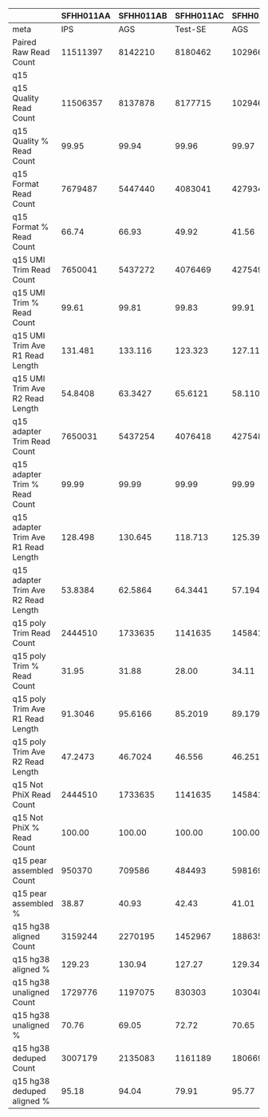 |    | SFHH011AA | SFHH011AB | SFHH011AC | SFHH011AD | SFHH011AE | SFHH011AF | SFHH011AG | SFHH011AH | SFHH011AI | SFHH011AJ | SFHH011AK | SFHH011AL | SFHH011AM | SFHH011AN | SFHH011AO | SFHH011AP | SFHH011AQ | SFHH011AR | SFHH011A | SFHH011AS | SFHH011AT | SFHH011AU | SFHH011AV | SFHH011AW | SFHH011AX | SFHH011AY | SFHH011AZ | SFHH011BA | SFHH011BB | SFHH011BC | SFHH011BD | SFHH011BE | SFHH011BF | SFHH011BG | SFHH011BH | SFHH011BI | SFHH011BJ | SFHH011BK | SFHH011BL | SFHH011BM | SFHH011BN | SFHH011BO | SFHH011BP | SFHH011BQ | SFHH011BR | SFHH011B | SFHH011BS | SFHH011BT | SFHH011BU | SFHH011BV | SFHH011BW | SFHH011BX | SFHH011BY | SFHH011BZ | SFHH011CA | SFHH011CB | SFHH011CC | SFHH011CD | SFHH011CE | SFHH011CF | SFHH011CG | SFHH011CH | SFHH011C | SFHH011D | SFHH011E | SFHH011F | SFHH011G | SFHH011H | SFHH011I | SFHH011J | SFHH011K | SFHH011L | SFHH011M | SFHH011N | SFHH011O | SFHH011P | SFHH011Q | SFHH011R | SFHH011S | SFHH011T | SFHH011U | SFHH011V | SFHH011W | SFHH011X | SFHH011Y | SFHH011Z |
| --- | --- | --- | --- | --- | --- | --- | --- | --- | --- | --- | --- | --- | --- | --- | --- | --- | --- | --- | --- | --- | --- | --- | --- | --- | --- | --- | --- | --- | --- | --- | --- | --- | --- | --- | --- | --- | --- | --- | --- | --- | --- | --- | --- | --- | --- | --- | --- | --- | --- | --- | --- | --- | --- | --- | --- | --- | --- | --- | --- | --- | --- | --- | --- | --- | --- | --- | --- | --- | --- | --- | --- | --- | --- | --- | --- | --- | --- | --- | --- | --- | --- | --- | --- | --- | --- | --- |
| meta | IPS | AGS | Test-SE | AGS | BTC | BTC | IPS | BTC | IPS | IPS | IPS | IPS | AGS | AGS | BTC | IPS | AGS | BTC | AGS | IPS | IPS | BTC | BTC | BTC | BTC | AGS | IPS | BTC | Test-SE | BTC | BTC | IPS | AGS | BTC | IPS | IPS | BTC | BTC | BTC | AGS | AGS | AGS | BTC | BTC | IPS | IPS | AGS | BTC | IPS | BTC | AGS | BTC | BTC | Test-SE | IPS | IPS | IPS | EXPI-PAN | EXPI-PAN | EXPI-PAN | EXPI-PAN | Test-SE | IPS | AGS | BTC | IPS | BTC | AGS | Test-SE | BTC | BTC | BTC | BTC | AGS | AGS | BTC | IPS | IPS | Test-SE | BTC | BTC | BTC | BTC | BTC | AGS | BTC |
| Paired Raw Read Count | 11511397 | 8142210 | 8180462 | 10296694 | 9285744 | 10078326 | 11635433 | 8846214 | 10630989 | 8434680 | 6764653 | 5826567 | 6660922 | 11148087 | 9279562 | 10634029 | 12037577 | 10977350 | 10193695 | 10305586 | 3584992 | 8443045 | 11611860 | 2853190 | 6401309 | 6452799 | 9006359 | 6242041 | 6430568 | 10490337 | 12690964 | 9128559 | 7559105 | 3146044 | 7063949 | 11212375 | 11034649 | 7675429 | 3992633 | 8703156 | 8133210 | 4285145 | 3996213 | 11761538 | 10013144 | 7536 | 9442823 | 9158809 | 11836641 | 11010127 | 10881452 | 8998492 | 8077809 | 6448144 | 12757684 | 11643282 | 12189073 | 11139889 | 10066191 | 11892853 | 11362719 | 11225832 | 7813336 | 11133909 | 9775006 | 11998553 | 7422754 | 8175180 | 8180839 | 10291039 | 7042762 | 8767420 | 7118568 | 6742820 | 10141183 | 10877259 | 6263754 | 8014479 | 3510553 | 6952847 | 11962381 | 6025225 | 10113465 | 12445268 | 9772474 | 7862151 |
| q15 | |  |  |  |  |  |  |  |  |  |  |  |  |  |  |  |  |  |  |  |  |  |  |  |  |  |  |  |  |  |  |  |  |  |  |  |  |  |  |  |  |  |  |  |  |  |  |  |  |  |  |  |  |  |  |  |  |  |  |  |  |  |  |  |  |  |  |  |  |  |  |  |  |  |  |  |  |  |  |  |  |  |  |  |  |  | 
| q15 Quality Read Count | 11506357 | 8137878 | 8177715 | 10294604 | 9283644 | 10075597 | 11632628 | 8842680 | 10628201 | 8430080 | 6763536 | 5825436 | 6659877 | 11144943 | 9276435 | 10629470 | 12034885 | 10974136 | 10191722 | 10303445 | 3581831 | 8439622 | 11607130 | 2848810 |  |  |  |  |  |  |  |  |  |  |  |  |  |  |  |  |  |  |  |  |  | 7516 |  |  |  |  |  |  |  |  |  |  |  |  |  |  |  |  | 7811261 | 11130486 | 9772862 | 11996455 | 7421113 | 8172921 | 8178978 | 10288083 | 7038937 | 8763821 | 7113589 | 6740692 | 10136522 | 10873681 | 6261264 | 8009442 | 3508125 | 6950865 | 11959407 | 6024027 | 10110122 | 12441539 | 9770396 | 7859485 |
| q15 Quality % Read Count | 99.95 | 99.94 | 99.96 | 99.97 | 99.97 | 99.97 | 99.97 | 99.96 | 99.97 | 99.94 | 99.98 | 99.98 | 99.98 | 99.97 | 99.96 | 99.95 | 99.97 | 99.97 | 99.98 | 99.97 | 99.91 | 99.95 | 99.95 | 99.84 |  |  |  |  |  |  |  |  |  |  |  |  |  |  |  |  |  |  |  |  |  | 99.73 |  |  |  |  |  |  |  |  |  |  |  |  |  |  |  |  | 99.97 | 99.96 | 99.97 | 99.98 | 99.97 | 99.97 | 99.97 | 99.97 | 99.94 | 99.95 | 99.93 | 99.96 | 99.95 | 99.96 | 99.96 | 99.93 | 99.93 | 99.97 | 99.97 | 99.98 | 99.96 | 99.97 | 99.97 | 99.96 |
| q15 Format Read Count | 7679487 | 5447440 | 4083041 | 4279347 | 4009379 | 5210110 | 8031027 | 6505113 | 7392515 | 6060942 | 4712564 | 3559630 | 4220034 | 7699624 | 5371575 | 6901235 | 7636261 | 7592386 | 6261711 | 5220699 | 1664091 | 4675962 | 6776228 |  |  |  |  |  |  |  |  |  |  |  |  |  |  |  |  |  |  |  |  |  |  | 4291 |  |  |  |  |  |  |  |  |  |  |  |  |  |  |  |  | 4848203 | 7628384 | 6290249 | 7721143 | 4910651 | 4982118 | 5294539 | 3922535 | 4788871 | 2932617 | 5191430 | 3935961 | 6009628 | 6824211 | 3381575 | 5357720 | 1887524 | 3679147 | 6496802 | 2845192 | 4899085 | 6806714 | 5662799 | 3934239 |
| q15 Format % Read Count | 66.74 | 66.93 | 49.92 | 41.56 | 43.18 | 51.71 | 69.03 | 73.56 | 69.55 | 71.89 | 69.67 | 61.10 | 63.36 | 69.08 | 57.90 | 64.92 | 63.45 | 69.18 | 61.43 | 50.66 | 46.45 | 55.40 | 58.37 |  |  |  |  |  |  |  |  |  |  |  |  |  |  |  |  |  |  |  |  |  |  | 57.09 |  |  |  |  |  |  |  |  |  |  |  |  |  |  |  |  | 62.06 | 68.53 | 64.36 | 64.36 | 66.17 | 60.95 | 64.73 | 38.12 | 68.03 | 33.46 | 72.97 | 58.39 | 59.28 | 62.75 | 54.00 | 66.89 | 53.80 | 52.93 | 54.32 | 47.23 | 48.45 | 54.70 | 57.95 | 50.05 |
| q15 UMI Trim Read Count | 7650041 | 5437272 | 4076469 | 4275498 | 4003306 | 5200946 | 8018383 | 6493009 | 7380278 | 6049642 | 4706817 | 3554740 | 4214945 | 7692599 | 5363687 | 6889399 | 7629722 | 7574686 | 6254214 | 5213423 | 1661044 | 4668556 |  |  |  |  |  |  |  |  |  |  |  |  |  |  |  |  |  |  |  |  |  |  |  | 4286 |  |  |  |  |  |  |  |  |  |  |  |  |  |  |  |  | 4841026 | 7608289 | 6279599 | 7715560 | 4903391 | 4973954 | 5289863 | 3916208 | 4779630 | 2927854 | 5183423 | 3928099 | 5999160 | 6813951 | 3375655 | 5332854 | 1884121 | 3673793 | 6485067 | 2840791 | 4890425 | 6796425 | 5655374 | 3930336 |
| q15 UMI Trim % Read Count | 99.61 | 99.81 | 99.83 | 99.91 | 99.84 | 99.82 | 99.84 | 99.81 | 99.83 | 99.81 | 99.87 | 99.86 | 99.87 | 99.90 | 99.85 | 99.82 | 99.91 | 99.76 | 99.88 | 99.86 | 99.81 | 99.84 |  |  |  |  |  |  |  |  |  |  |  |  |  |  |  |  |  |  |  |  |  |  |  | 99.88 |  |  |  |  |  |  |  |  |  |  |  |  |  |  |  |  | 99.85 | 99.73 | 99.83 | 99.92 | 99.85 | 99.83 | 99.91 | 99.83 | 99.80 | 99.83 | 99.84 | 99.80 | 99.82 | 99.84 | 99.82 | 99.53 | 99.81 | 99.85 | 99.81 | 99.84 | 99.82 | 99.84 | 99.86 | 99.90 |
| q15 UMI Trim Ave R1 Read Length | 131.481 | 133.116 | 123.323 | 127.117 | 127.844 | 127.58 | 132.534 | 134.802 | 132.998 | 135.988 | 128.448 | 110.482 | 113.151 | 129.777 | 123.827 | 131.521 | 122.322 | 133.65 | 128.516 | 125.109 | 127.167 | 116.641 |  |  |  |  |  |  |  |  |  |  |  |  |  |  |  |  |  |  |  |  |  |  |  | 133.418 |  |  |  |  |  |  |  |  |  |  |  |  |  |  |  |  | 130.379 | 137.28 | 129.609 | 139.176 | 123.273 | 131.145 | 124.094 | 134.44 | 137.041 | 128.246 | 133.26 | 133.47 | 135.005 | 128.002 | 126.82 | 141.768 | 122.46 | 105.561 | 131.753 | 130.137 | 128.949 | 121.869 | 129.037 | 122.853 |
| q15 UMI Trim Ave R2 Read Length | 54.8408 | 63.3427 | 65.6121 | 58.1107 | 60.1443 | 61.2033 | 61.9046 | 65.5062 | 60.814 | 70.7607 | 61.5059 | 53.6882 | 56.4563 | 68.0051 | 65.2171 | 68.7204 | 59.7446 | 59.4211 | 60.1459 | 59.2616 | 69.1214 | 62.0184 |  |  |  |  |  |  |  |  |  |  |  |  |  |  |  |  |  |  |  |  |  |  |  | 64.0663 |  |  |  |  |  |  |  |  |  |  |  |  |  |  |  |  | 58.5001 | 60.6305 | 58.7744 | 63.8013 | 61.4372 | 60.1027 | 67.1508 | 60.4207 | 73.7972 | 63.2452 | 69.85 | 61.0393 | 64.9718 | 59.3872 | 59.8015 | 65.618 | 66.7686 | 61.7072 | 57.7373 | 56.7306 | 61.9543 | 62.5153 | 59.5246 | 68.9777 |
| q15 adapter Trim Read Count | 7650031 | 5437254 | 4076418 | 4275486 | 4003283 | 5200924 | 8018376 | 6492989 | 7380271 | 6049611 | 4706811 | 3554721 | 4214926 | 7692592 | 5363618 | 6889338 | 7629695 | 7574664 | 6254199 | 5213408 | 1661007 | 4668286 |  |  |  |  |  |  |  |  |  |  |  |  |  |  |  |  |  |  |  |  |  |  |  | 4286 |  |  |  |  |  |  |  |  |  |  |  |  |  |  |  |  | 4841018 | 7608282 | 6279578 | 7715552 | 4903367 | 4973931 | 5289841 | 3916182 | 4779623 | 2927810 | 5183366 | 3928087 | 5999139 | 6813935 | 3375644 | 5332851 | 1884087 | 3673605 | 6485053 | 2840742 | 4890395 | 6796365 | 5655362 | 3930315 |
| q15 adapter Trim % Read Count | 99.99 | 99.99 | 99.99 | 99.99 | 99.99 | 99.99 | 99.99 | 99.99 | 99.99 | 99.99 | 99.99 | 99.99 | 99.99 | 99.99 | 99.99 | 99.99 | 99.99 | 99.99 | 99.99 | 99.99 | 99.99 | 99.99 |  |  |  |  |  |  |  |  |  |  |  |  |  |  |  |  |  |  |  |  |  |  |  | 100.00 |  |  |  |  |  |  |  |  |  |  |  |  |  |  |  |  | 99.99 | 99.99 | 99.99 | 99.99 | 99.99 | 99.99 | 99.99 | 99.99 | 99.99 | 99.99 | 99.99 | 99.99 | 99.99 | 99.99 | 99.99 | 99.99 | 99.99 | 99.99 | 99.99 | 99.99 | 99.99 | 99.99 | 99.99 | 99.99 |
| q15 adapter Trim Ave R1 Read Length | 128.498 | 130.645 | 118.713 | 125.399 | 124.976 | 125.021 | 129.737 | 132.6 | 130.149 | 134.295 | 125.364 | 105.024 | 107.269 | 128.852 | 119.57 | 128.878 | 119.746 | 130.591 | 125.165 | 121.062 | 124.489 | 112.058 |  |  |  |  |  |  |  |  |  |  |  |  |  |  |  |  |  |  |  |  |  |  |  | 131.053 |  |  |  |  |  |  |  |  |  |  |  |  |  |  |  |  | 127.064 | 136.522 | 125.783 | 138.567 | 119.374 | 127.251 | 121.576 | 132.332 | 136.549 | 124.887 | 131.786 | 131.065 | 132.644 | 124.525 | 122.905 | 141.287 | 118.32 | 100.854 | 128.593 | 126.386 | 125.666 | 117.629 | 125.916 | 121.923 |
| q15 adapter Trim Ave R2 Read Length | 53.8384 | 62.5864 | 64.3441 | 57.1944 | 59.3508 | 60.4586 | 61.0235 | 64.931 | 59.7838 | 70.1764 | 60.0656 | 51.4687 | 54.6684 | 67.2942 | 63.9904 | 67.8571 | 58.5506 | 58.4992 | 58.9603 | 57.6427 | 68.3103 | 61.1277 |  |  |  |  |  |  |  |  |  |  |  |  |  |  |  |  |  |  |  |  |  |  |  | 63.3759 |  |  |  |  |  |  |  |  |  |  |  |  |  |  |  |  | 57.4762 | 60.2587 | 57.5908 | 63.4661 | 60.3018 | 58.8215 | 65.8348 | 59.6618 | 73.6185 | 62.3464 | 69.2659 | 60.1612 | 64.1928 | 58.4997 | 58.645 | 65.3983 | 65.5223 | 60.8236 | 56.8431 | 55.3231 | 60.8082 | 61.4572 | 58.4141 | 68.0964 |
| q15 poly Trim Read Count | 2444510 | 1733635 | 1141635 | 1458417 | 1284975 | 1591730 | 2757358 | 2125472 | 2487857 | 1778023 | 1688252 | 1188453 | 1395623 | 2533120 | 1561025 | 2049087 | 2663232 | 2634712 | 2202693 | 1899566 | 444578 | 1138041 |  |  |  |  |  |  |  |  |  |  |  |  |  |  |  |  |  |  |  |  |  |  |  | 1221 |  |  |  |  |  |  |  |  |  |  |  |  |  |  |  |  | 1678340 | 2484922 | 2205115 | 2870703 | 1521258 | 1749211 | 1618807 | 1299395 | 1328901 | 849205 | 1534123 | 1316061 | 1995731 | 2240586 | 1125917 | 1570367 | 511854 | 663706 | 2213764 | 1123522 | 1576060 | 1916725 | 1981317 | 1097962 |
| q15 poly Trim % Read Count | 31.95 | 31.88 | 28.00 | 34.11 | 32.09 | 30.60 | 34.38 | 32.73 | 33.70 | 29.39 | 35.86 | 33.43 | 33.11 | 32.92 | 29.10 | 29.74 | 34.90 | 34.78 | 35.21 | 36.43 | 26.76 | 24.37 |  |  |  |  |  |  |  |  |  |  |  |  |  |  |  |  |  |  |  |  |  |  |  | 28.48 |  |  |  |  |  |  |  |  |  |  |  |  |  |  |  |  | 34.66 | 32.66 | 35.11 | 37.20 | 31.02 | 35.16 | 30.60 | 33.18 | 27.80 | 29.00 | 29.59 | 33.50 | 33.26 | 32.88 | 33.35 | 29.44 | 27.16 | 18.06 | 34.13 | 39.55 | 32.22 | 28.20 | 35.03 | 27.93 |
| q15 poly Trim Ave R1 Read Length | 91.3046 | 95.6166 | 85.2019 | 89.1795 | 87.9882 | 89.175 | 92.2914 | 103.167 | 96.7964 | 106.216 | 89.3851 | 69.6152 | 70.9865 | 95.7917 | 83.7078 | 92.7773 | 83.1638 | 93.5607 | 85.5138 | 83.106 | 87.2035 | 98.2516 |  |  |  |  |  |  |  |  |  |  |  |  |  |  |  |  |  |  |  |  |  |  |  | 90.5504 |  |  |  |  |  |  |  |  |  |  |  |  |  |  |  |  | 88.0626 | 106.511 | 86.3787 | 107.261 | 80.6923 | 89.4241 | 86.6703 | 94.3767 | 108.447 | 89.3472 | 99.4598 | 93.7639 | 96.4983 | 85.8128 | 84.9928 | 114.05 | 78.7995 | 80.8568 | 90.1231 | 90.1486 | 90.1218 | 83.8646 | 89.9991 | 93.0734 |
| q15 poly Trim Ave R2 Read Length | 47.2473 | 46.7024 | 46.556 | 46.2516 | 45.4454 | 45.6432 | 47.1658 | 46.7317 | 48.2784 | 46.7756 | 50.1424 | 44.4577 | 44.7018 | 47.2664 | 46.2277 | 46.6691 | 45.2032 | 49.1722 | 46.5834 | 46.8652 | 44.404 | 46.3422 |  |  |  |  |  |  |  |  |  |  |  |  |  |  |  |  |  |  |  |  |  |  |  | 44.9779 |  |  |  |  |  |  |  |  |  |  |  |  |  |  |  |  | 46.3191 | 49.462 | 48.1448 | 50.7238 | 45.6834 | 47.8246 | 46.4044 | 48.2601 | 45.2947 | 45.9388 | 45.8107 | 47.7976 | 47.8504 | 44.5083 | 46.6037 | 48.8767 | 45.3059 | 44.9194 | 46.9843 | 50.3632 | 47.4052 | 45.9817 | 47.4808 | 49.5866 |
| q15 Not PhiX Read Count | 2444510 | 1733635 | 1141635 | 1458417 | 1284975 | 1591730 | 2757358 | 2125472 | 2487857 | 1778023 | 1688252 | 1188453 | 1395623 | 2533120 | 1561025 | 2049087 | 2663232 |  | 2202693 | 1899566 | 444578 | 1138041 |  |  |  |  |  |  |  |  |  |  |  |  |  |  |  |  |  |  |  |  |  |  |  | 1221 |  |  |  |  |  |  |  |  |  |  |  |  |  |  |  |  | 1678340 | 2484922 | 2205115 | 2870703 | 1521258 | 1749211 | 1618807 | 1299395 | 1328901 | 849205 | 1534123 | 1316061 | 1995731 | 2240586 | 1125917 | 1570367 | 511854 | 663706 | 2213764 | 1123522 | 1576060 | 1916725 | 1981317 | 1097962 |
| q15 Not PhiX % Read Count | 100.00 | 100.00 | 100.00 | 100.00 | 100.00 | 100.00 | 100.00 | 100.00 | 100.00 | 100.00 | 100.00 | 100.00 | 100.00 | 100.00 | 100.00 | 100.00 | 100.00 |  | 100.00 | 100.00 | 100.00 | 100.00 |  |  |  |  |  |  |  |  |  |  |  |  |  |  |  |  |  |  |  |  |  |  |  | 100.00 |  |  |  |  |  |  |  |  |  |  |  |  |  |  |  |  | 100.00 | 100.00 | 100.00 | 100.00 | 100.00 | 100.00 | 100.00 | 100.00 | 100.00 | 100.00 | 100.00 | 100.00 | 100.00 | 100.00 | 100.00 | 100.00 | 100.00 | 100.00 | 100.00 | 100.00 | 100.00 | 100.00 | 100.00 | 100.00 |
| q15 pear assembled Count | 950370 | 709586 | 484493 | 598169 | 506265 | 646857 | 1104481 | 841801 | 972616 | 709115 | 700594 | 435226 | 526806 | 1082322 | 621451 | 828331 |  |  | 880765 | 767869 | 175341 | 495040 |  |  |  |  |  |  |  |  |  |  |  |  |  |  |  |  |  |  |  |  |  |  |  | 447 |  |  |  |  |  |  |  |  |  |  |  |  |  |  |  |  | 644400 | 1057786 | 826134 | 1175772 | 585850 | 699263 | 733759 | 494247 | 537426 | 336342 | 613506 | 514947 | 776671 | 875647 | 452211 | 613416 | 195478 | 254802 | 834918 | 494021 | 662245 | 751113 | 805635 | 481717 |
| q15 pear assembled % | 38.87 | 40.93 | 42.43 | 41.01 | 39.39 | 40.63 | 40.05 | 39.60 | 39.09 | 39.88 | 41.49 | 36.62 | 37.74 | 42.72 | 39.81 | 40.42 |  |  | 39.98 | 40.42 | 39.43 | 43.49 |  |  |  |  |  |  |  |  |  |  |  |  |  |  |  |  |  |  |  |  |  |  |  | 36.60 |  |  |  |  |  |  |  |  |  |  |  |  |  |  |  |  | 38.39 | 42.56 | 37.46 | 40.95 | 38.51 | 39.97 | 45.32 | 38.03 | 40.44 | 39.60 | 39.99 | 39.12 | 38.91 | 39.08 | 40.16 | 39.06 | 38.19 | 38.39 | 37.71 | 43.97 | 42.01 | 39.18 | 40.66 | 43.87 |
| q15 hg38 aligned Count | 3159244 | 2270195 | 1452967 | 1886351 | 1654208 | 2053192 | 3602231 | 2755553 | 3270990 | 2339818 | 2231744 | 1469559 | 1727714 | 3316211 | 1971928 |  |  |  | 2833982 |  | 564194 |  |  |  |  |  |  |  |  |  |  |  |  |  |  |  |  |  |  |  |  |  |  |  |  | 1582 |  |  |  |  |  |  |  |  |  |  |  |  |  |  |  |  | 2165984 | 3332182 | 2828678 | 3899752 | 1907110 | 2276866 | 2074859 | 1706704 | 1718862 | 1082963 | 1995658 | 1718386 | 2621457 | 2835592 | 1439316 | 2116319 | 627764 | 790097 | 2858634 | 1494298 | 2066088 | 2408864 | 2564318 | 1446473 |
| q15 hg38 aligned % | 129.23 | 130.94 | 127.27 | 129.34 | 128.73 | 128.99 | 130.64 | 129.64 | 131.47 | 131.59 | 132.19 | 123.65 | 123.79 | 130.91 | 126.32 |  |  |  | 128.65 |  | 126.90 |  |  |  |  |  |  |  |  |  |  |  |  |  |  |  |  |  |  |  |  |  |  |  |  | 129.56 |  |  |  |  |  |  |  |  |  |  |  |  |  |  |  |  | 129.05 | 134.09 | 128.27 | 135.84 | 125.36 | 130.16 | 128.17 | 131.34 | 129.34 | 127.52 | 130.08 | 130.57 | 131.35 | 126.55 | 127.83 | 134.76 | 122.64 | 119.04 | 129.13 | 133.00 | 131.09 | 125.67 | 129.42 | 131.74 |
| q15 hg38 unaligned Count | 1729776 | 1197075 | 830303 | 1030483 | 915742 | 1130268 | 1912485 | 1495391 | 1704724 | 1216228 | 1144760 | 907347 | 1063532 | 1750029 | 1150122 |  |  |  | 1571404 |  | 324962 |  |  |  |  |  |  |  |  |  |  |  |  |  |  |  |  |  |  |  |  |  |  |  |  | 860 |  |  |  |  |  |  |  |  |  |  |  |  |  |  |  |  | 1190696 | 1637662 | 1581552 | 1841654 | 1135406 | 1221556 | 1162755 | 892086 | 938940 | 615447 | 1072588 | 913736 | 1370005 | 1645580 | 812518 | 1024415 | 395944 | 537315 | 1568894 | 752746 | 1086032 | 1424586 | 1398316 | 749451 |
| q15 hg38 unaligned % | 70.76 | 69.05 | 72.72 | 70.65 | 71.26 | 71.00 | 69.35 | 70.35 | 68.52 | 68.40 | 67.80 | 76.34 | 76.20 | 69.08 | 73.67 |  |  |  | 71.34 |  | 73.09 |  |  |  |  |  |  |  |  |  |  |  |  |  |  |  |  |  |  |  |  |  |  |  |  | 70.43 |  |  |  |  |  |  |  |  |  |  |  |  |  |  |  |  | 70.94 | 65.90 | 71.72 | 64.15 | 74.63 | 69.83 | 71.82 | 68.65 | 70.65 | 72.47 | 69.91 | 69.42 | 68.64 | 73.44 | 72.16 | 65.23 | 77.35 | 80.95 | 70.86 | 66.99 | 68.90 | 74.32 | 70.57 | 68.25 |
| q15 hg38 deduped Count | 3007179 | 2135083 | 1161189 | 1806695 | 1556650 | 1818651 | 3356049 | 2524028 | 2941971 | 1918257 | 1590749 | 1362470 | 1519828 |  | 1529741 |  |  |  | 2570864 |  | 534708 |  |  |  |  |  |  |  |  |  |  |  |  |  |  |  |  |  |  |  |  |  |  |  |  | 1564 |  |  |  |  |  |  |  |  |  |  |  |  |  |  |  |  | 2064158 | 3144246 | 2573698 | 3550033 | 1419452 | 2150780 | 1588260 | 1662349 | 1176222 | 1005164 | 1723947 | 1654407 | 2420103 | 2583445 | 1181172 | 1982034 | 553552 | 628429 | 2696940 | 931207 | 1867909 | 1774666 | 2388534 | 1133763 |
| q15 hg38 deduped aligned % | 95.18 | 94.04 | 79.91 | 95.77 | 94.10 | 88.57 | 93.16 | 91.59 | 89.94 | 81.98 | 71.27 | 92.71 | 87.96 |  | 77.57 |  |  |  | 90.71 |  | 94.77 |  |  |  |  |  |  |  |  |  |  |  |  |  |  |  |  |  |  |  |  |  |  |  |  | 98.86 |  |  |  |  |  |  |  |  |  |  |  |  |  |  |  |  | 95.29 | 94.35 | 90.98 | 91.03 | 74.42 | 94.46 | 76.54 | 97.40 | 68.43 | 92.81 | 86.38 | 96.27 | 92.31 | 91.10 | 82.06 | 93.65 | 88.17 | 79.53 | 94.34 | 62.31 | 90.40 | 73.67 | 93.14 | 78.38 |
